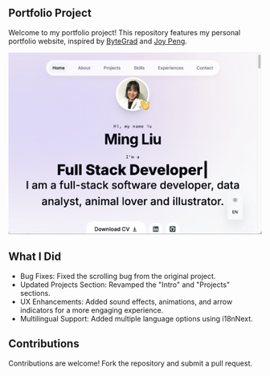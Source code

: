 ## Portfolio Project
Welcome to my portfolio project! This repository features my personal portfolio website, inspired by [ByteGrad](https://www.youtube.com/watch?v=sUKptmUVIBM&t=21888s) and [Joy Peng](https://github.com/Codefreyy/joy-personal-portfolio).

<img width="804" alt="image" src="public/HomePage.png">



## What I Did
- Bug Fixes: Fixed the scrolling bug from the original project.
- Updated Projects Section: Revamped the "Intro" and "Projects" sections.
- UX Enhancements: Added sound effects, animations, and arrow indicators for a more engaging experience.
- Multilingual Support: Added multiple language options using i18nNext.

## Contributions
Contributions are welcome! Fork the repository and submit a pull request.
